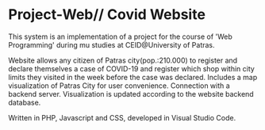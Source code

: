 # Project-Web// Covid Website

This system is an implementation of a project for the course of 'Web Programming' during mu studies at CEID@University of Patras.

Website allows any citizen of Patras city(pop.:210.000) to register and declare
themselves a case of COVID-19 and register which shop within city limits they
visited in the week before the case was declared. Includes a map visualization of
Patras City for user convenience. Connection with a backend server.
Visualization is updated according to the website backend database.

Written in PHP, Javascript and CSS, 
developed in Visual Studio Code.
